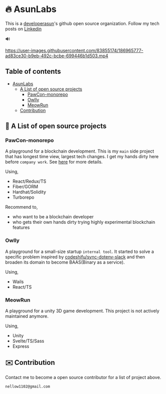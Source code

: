 # :fire: AsunLabs

This is a [developerasun]()'s github open source organization. Follow my tech posts on [Linkedin](https://www.linkedin.com/in/jakesung/recent-activity/shares/)

🔊

https://user-images.githubusercontent.com/83855174/186965777-ad83ce30-b9eb-492c-bcbe-699446b1d503.mp4

## Table of contents

- [AsunLabs](#🔥-asunlabs)
  - [A List of open source projects](#🔎-a-list-of-open-source-projects)
    - [PawCon-monorepo](#pawcon-monorepo)
    - [Owlly](#owlly)
    - [MeowRun](#meowrun)
  - [Contribution](#✉️-contribution)

## :mag_right: A List of open source projects

### **PawCon-monorepo**

A playground for a blockchain development. This is my `main` side project that has longest time view, largest tech changes. I get my hands dirty here before `company work`. See [here](https://docs-pawcon.netlify.app/) for more details.

Using,

- React/Redux/TS
- Fiber/GORM
- Hardhat/Solidity
- Turborepo

Recommend to,

- who want to be a blockchain developer
- who gets their own hands dirty trying highly experimental blockchain features

### **Owlly**

A playground for a small-size startup `internal tool`. It started to solve a specific problem inspired by [codeshifu/sync-dotenv-slack](https://github.com/codeshifu/sync-dotenv-slack) and then broaden its domain to become BAAS(Binary as a service).

Using,

- Wails
- React/TS

### **MeowRun**

A playground for a unity 3D game development. This project is not actively maintained anymore.

Using,

- Unity
- Svelte/TS/Sass
- Express

## :envelope: Contribution

Contact me to become a open source contributor for a list of project above.

```
nellow1102@gmail.com
```
